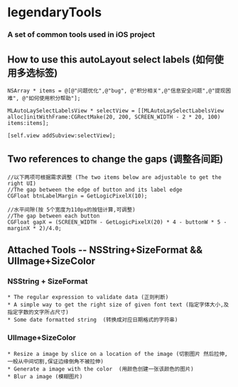 # legendaryTools
### A set of common tools used in iOS project



## How to use this autoLayout select labels (如何使用多选标签)
```
NSArray * items = @[@"问题优化",@"bug", @"积分相关",@"信息安全问题",@"提现困难", @"如何使用积分帮助"];

MLAutoLaySelectLabelsView * selectView = [[MLAutoLaySelectLabelsView alloc]initWithFrame:CGRectMake(20, 200, SCREEN_WIDTH - 2 * 20, 100) items:items];

[self.view addSubview:selectView];

```
## Two references to change the gaps (调整各间距)

```
//以下两项可根据需求调整 (The two items below are adjustable to get the right UI)
//The gap between the edge of button and its label edge
CGFloat btnLabelMargin = GetLogicPixelX(10);

//水平间隙(按 5个宽度为110px的按钮计算,可调整)
//The gap between each button
CGFloat gapX = (SCREEN_WIDTH - GetLogicPixelX(20) * 4 - buttonW * 5 - marginX * 2)/4.0;

```
## Attached Tools --  NSString+SizeFormat   &&  UIImage+SizeColor

### NSString + SizeFormat

    * The regular expression to validate data (正则判断)
    * A simple way to get the right size of given font text (指定字体大小,及指定字数的文字所占尺寸)
    * Some date formatted string  (转换成对应日期格式的字符串)

### UIImage+SizeColor

    * Resize a image by slice on a location of the image (切割图片 然后拉伸,一般从中间切割,保证边缘倒角不被拉伸)
    * Generate a image with the color  (用颜色创建一张该颜色的图片)
    * Blur a image (模糊图片)
  
  
